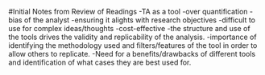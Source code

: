 #Initial Notes from Review of Readings
-TA as a tool
-over quantification
-bias of the analyst
-ensuring it alights with research objectives
-difficult to use for complex ideas/thoughts
-cost-effective
-the structure and use of the tools drives the validity and replicability of the analysis. 
-importance of identifying the methodology used and filters/features of the tool in order to allow others to replicate.
-Need for a benefits/drawbacks of different tools and identification of what cases they are best used for.
